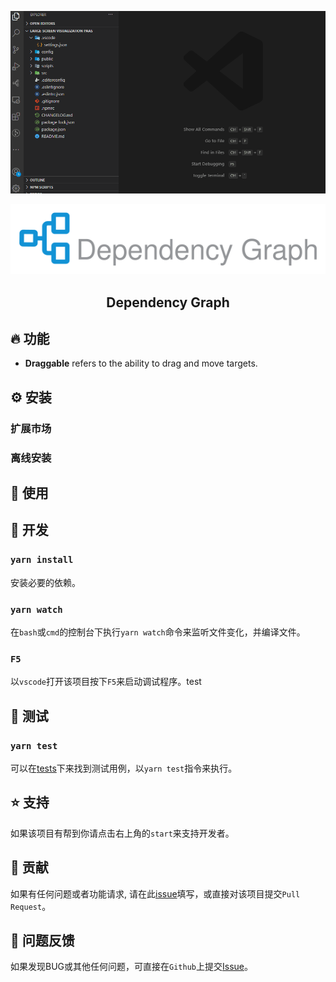 ![DependencyGraph-screenshot](https://github.com/sz-p/vscode-dependencyGraph/blob/master/doc/dependencyGraph.gif)

<p align="middle" ><img src="https://github.com/sz-p/vscode-dependencyGraph/blob/master/doc/logoWithText.svg"/></p>
<h2 align="middle">Dependency Graph</h2>

## 🔥 功能
* **Draggable** refers to the ability to drag and move targets.
## ⚙️ 安装
### 扩展市场

### 离线安装

## 🚀 使用

## 🔧 开发

### `yarn install`

安装必要的依赖。

### `yarn watch`

在`bash`或`cmd`的控制台下执行`yarn watch`命令来监听文件变化，并编译文件。

### `F5`

以`vscode`打开该项目按下`F5`来启动调试程序。test


## 🚦 测试

### `yarn test`

可以在[tests](https://github.com/sz-p/vscode-dependencyGraph/tree/master/tests)下来找到测试用例，以`yarn test`指令来执行。

## ⭐️ 支持

如果该项目有帮到你请点击右上角的`start`来支持开发者。

## 👏 贡献

如果有任何问题或者功能请求, 请在此[issue](https://github.com/sz-p/vscode-dependencyGraph/issues)填写，或直接对该项目提交`Pull Request`。

## 🐞 问题反馈

如果发现BUG或其他任何问题，可直接在`Github`上提交[Issue](https://github.com/sz-p/vscode-dependencyGraph/issues)。
